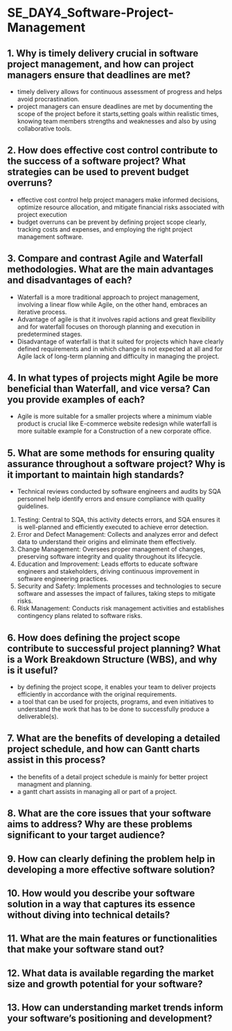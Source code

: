 # SE_DAY4_Software-Project-Management
## 1. Why is timely delivery crucial in software project management, and how can project managers ensure that deadlines are met?
- timely delivery allows for continuous assessment of progress and helps avoid procrastination.
- project managers can ensure deadlines are met by documenting the scope of the project before it starts,setting goals within realistic times, knowing team members strengths and weaknesses and also by using collaborative tools.

## 2. How does effective cost control contribute to the success of a software project? What strategies can be used to prevent budget overruns?
- effective cost control help project managers make informed decisions, optimize resource allocation, and mitigate financial risks associated with project execution
- budget overruns can be prevent by defining project scope clearly, tracking costs and expenses, and employing the right project management software.

## 3. Compare and contrast Agile and Waterfall methodologies. What are the main advantages and disadvantages of each?
- Waterfall is a more traditional approach to project management, involving a linear flow while Agile, on the other hand, embraces an iterative process.
- Advantage of agile is that it involves rapid actions and great flexibility and for waterfall focuses on thorough planning and execution in predetermined stages.
- Disadvantage of waterfall is that it suited for projects which have clearly defined requirements and in which change is not expected at all and for Agile lack of long-term planning 
 and difficulty in managing the project.
 
## 4. In what types of projects might Agile be more beneficial than Waterfall, and vice versa? Can you provide examples of each?
- Agile is more suitable for a smaller projects where a minimum viable product is crucial like E-commerce website redesign while waterfall is more suitable example for a Construction of a new corporate office.

## 5. What are some methods for ensuring quality assurance throughout a software project? Why is it important to maintain high standards?
- Technical reviews conducted by software engineers and audits by SQA personnel help identify errors and ensure compliance with quality guidelines.
1. Testing: Central to SQA, this activity detects errors, and SQA ensures it is well-planned and efficiently executed to achieve error detection.
2. Error and Defect Management: Collects and analyzes error and defect data to understand their origins and eliminate them effectively.
3. Change Management: Oversees proper management of changes, preserving software integrity and quality throughout its lifecycle.
4. Education and Improvement: Leads efforts to educate software engineers and stakeholders, driving continuous improvement in software engineering practices.
5. Security and Safety: Implements processes and technologies to secure software and assesses the impact of failures, taking steps to mitigate risks.
6. Risk Management: Conducts risk management activities and establishes contingency plans related to software risks.


## 6. How does defining the project scope contribute to successful project planning? What is a Work Breakdown Structure (WBS), and why is it useful?
- by defining the project scope, it enables your team to deliver projects efficiently in accordance with the original requirements.
- a tool that can be used for projects, programs, and even initiatives to understand the work that has to be done to successfully produce a deliverable(s).

## 7. What are the benefits of developing a detailed project schedule, and how can Gantt charts assist in this process?
- the benefits of a detail project schedule is mainly for better project managment and planning.
- a gantt chart assists in managing all or part of a project.

## 8. What are the core issues that your software aims to address? Why are these problems significant to your target audience?
## 9. How can clearly defining the problem help in developing a more effective software solution?
## 10. How would you describe your software solution in a way that captures its essence without diving into technical details?
## 11. What are the main features or functionalities that make your software stand out?
## 12. What data is available regarding the market size and growth potential for your software?
## 13. How can understanding market trends inform your software’s positioning and development?
